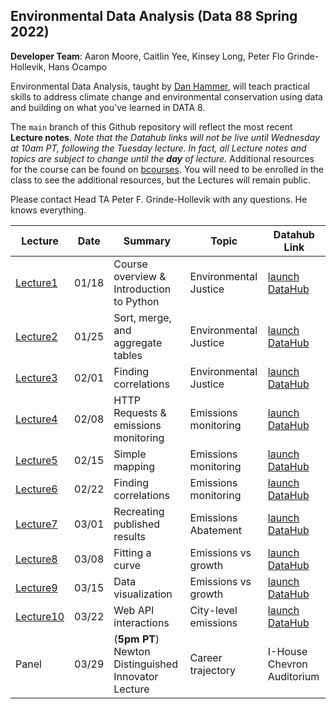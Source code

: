 ## Environmental Data Analysis (Data 88 Spring 2022)

**Developer Team**: Aaron Moore, Caitlin Yee, Kinsey Long, Peter Flo Grinde-Hollevik, Hans Ocampo

Environmental Data Analysis, taught by [Dan Hammer](https://danham.me/r), will teach practical skills to address climate change and environmental conservation using data and building on what you've learned in DATA 8.

The `main` branch of this Github repository will reflect the most recent **Lecture notes**. _Note that the Datahub links will not be live until Wednesday at 10am PT, following the Tuesday lecture. In fact, all Lecture notes and topics are subject to change until the **day** of lecture._ Additional resources for the course can be found on [bcourses](https://bcourses.berkeley.edu/courses/1513076). You will need to be enrolled in the class to see the additional resources, but the Lectures will remain public.

Please contact Head TA Peter F. Grinde-Hollevik with any questions.  He knows everything.


| Lecture         | Date       | Summary                                     | Topic                 | Datahub Link       |
|-----------------|------------|---------------------------------------------|-----------------------|--------------------|
| [Lecture1](https://github.com/ds-modules/DATA88-SP22/tree/main/Lecture1) | 01/18 | Course overview & Introduction to Python    | Environmental Justice | [launch DataHub](https://datahub.berkeley.edu/hub/user-redirect/git-pull?repo=https%3A%2F%2Fgithub.com%2Fds-modules%2FDATA88-SP22&urlpath=tree%2FDATA88-SP22%2FLecture1%2Flecture1.ipynb&branch=main) |
| [Lecture2](https://github.com/ds-modules/DATA88-SP22/tree/main/Lecture2) | 01/25 | Sort, merge, and aggregate tables           | Environmental Justice | [launch DataHub](https://datahub.berkeley.edu/hub/user-redirect/git-pull?repo=https%3A%2F%2Fgithub.com%2Fds-modules%2FDATA88-SP22&urlpath=tree%2FDATA88-SP22%2FLecture2%2Flecture2.ipynb&branch=main) |
| [Lecture3](https://github.com/ds-modules/DATA88-SP22/tree/main/Lecture3) | 02/01 | Finding correlations                        | Environmental Justice | [launch DataHub](https://datahub.berkeley.edu/hub/user-redirect/git-pull?repo=https%3A%2F%2Fgithub.com%2Fds-modules%2FDATA88-SP22&urlpath=tree%2FDATA88-SP22%2FLecture1%2Flecture3.ipynb&branch=main) |
| [Lecture4](https://github.com/ds-modules/DATA88-SP22/tree/main/Lecture4) | 02/08 | HTTP Requests & emissions monitoring        | Emissions monitoring  | [launch DataHub](https://datahub.berkeley.edu/hub/user-redirect/git-pull?repo=https%3A%2F%2Fgithub.com%2Fds-modules%2FDATA88-SP22&urlpath=tree%2FDATA88-SP22%2FLecture4%2Flecture4.ipynb&branch=main) |
| [Lecture5](https://github.com/ds-modules/DATA88-SP22/tree/main/Lecture5) | 02/15 | Simple mapping                              | Emissions monitoring  | [launch DataHub](https://datahub.berkeley.edu/hub/user-redirect/git-pull?repo=https%3A%2F%2Fgithub.com%2Fds-modules%2FDATA88-SP22&urlpath=tree%2FDATA88-SP22%2FLecture5%2Flecture5.ipynb&branch=main) |
| [Lecture6](https://github.com/ds-modules/DATA88-SP22/tree/main/Lecture6) | 02/22 | Finding correlations                        | Emissions monitoring  | [launch DataHub](https://bcourses.berkeley.edu/courses/1513076/assignments/syllabus) |
| [Lecture7](https://github.com/ds-modules/DATA88-SP22/tree/main/Lecture7) | 03/01 | Recreating published results                | Emissions Abatement   | [launch DataHub](https://bcourses.berkeley.edu/courses/1513076/assignments/syllabus) |
| [Lecture8](https://github.com/ds-modules/DATA88-SP22/tree/main/Lecture8) | 03/08 | Fitting a curve                             | Emissions vs growth   | [launch DataHub](https://bcourses.berkeley.edu/courses/1513076/assignments/syllabus) |
| [Lecture9](https://github.com/ds-modules/DATA88-SP22/tree/main/Lecture9) | 03/15 | Data visualization                          | Emissions vs growth   | [launch DataHub](https://bcourses.berkeley.edu/courses/1513076/assignments/syllabus) |
| [Lecture10](https://github.com/ds-modules/DATA88-SP22/tree/main/Lecture10)| 03/22 | Web API interactions                        | City-level emissions  | [launch DataHub](https://bcourses.berkeley.edu/courses/1513076/assignments/syllabus) |
| Panel           | 03/29 | (**5pm PT**) Newton Distinguished Innovator Lecture | Career trajectory    | I-House Chevron Auditorium  |


